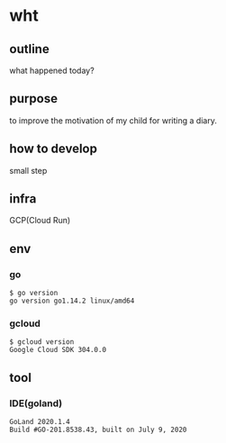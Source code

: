 # wht
## outline
what happened today?

## purpose
to improve the motivation of my child for writing a diary.

## how to develop
small step

## infra
GCP(Cloud Run)

## env
### go
```
$ go version
go version go1.14.2 linux/amd64
```

### gcloud
```
$ gcloud version
Google Cloud SDK 304.0.0
```

## tool
### IDE(goland)
```
GoLand 2020.1.4
Build #GO-201.8538.43, built on July 9, 2020
```
